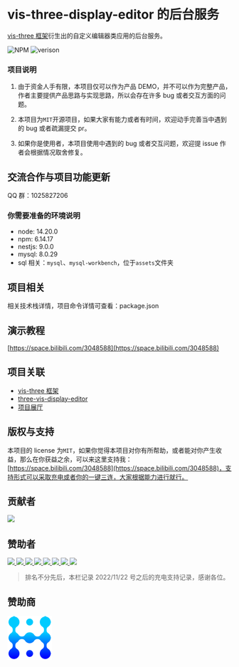 # vis-three-display-editor 的后台服务

[vis-three 框架](https://github.com/Shiotsukikaedesari/vis-three)衍生出的自定义编辑器类应用的后台服务。

<p>
  <img alt="NPM" src="https://img.shields.io/badge/license-MIT-blue">
  <img alt="verison" src="https://img.shields.io/badge/version-0.3.2-light">
</p>

### 项目说明

1. 由于资金人手有限，本项目仅可以作为产品 DEMO，并不可以作为完整产品，作者主要提供产品思路与实现思路，所以会存在许多 bug 或者交互方面的问题。

2. 本项目为`MIT`开源项目，如果大家有能力或者有时间，欢迎动手完善当中遇到的 bug 或者疏漏提交 pr。

3. 如果你是使用者，本项目使用中遇到的 bug 或者交互问题，欢迎提 issue 作者会根据情况取舍修复。

## 交流合作与项目功能更新

QQ 群：1025827206

### 你需要准备的环境说明

- node: 14.20.0
- npm: 6.14.17
- nestjs: 9.0.0
- mysql: 8.0.29
- sql 相关：`mysql`、`mysql-workbench`，位于`assets`文件夹

## 项目相关

相关技术栈详情，项目命令详情可查看：package.json

## 演示教程

[https://space.bilibili.com/3048588](https://space.bilibili.com/3048588)

## 项目关联

- [vis-three 框架](https://github.com/Shiotsukikaedesari/vis-three)
- [three-vis-display-editor](https://github.com/Shiotsukikaedesari/three-vis-display-editor)
- [项目展厅](https://github.com/Shiotsukikaedesari/vis-three-exhibition-hall)

## 版权与支持

本项目的 license 为`MIT`，如果你觉得本项目对你有所帮助，或者能对你产生收益，那么在你获益之余，可以来这里支持我：[https://space.bilibili.com/3048588](https://space.bilibili.com/3048588)，支持形式可以采取充电或者你的一键三连，大家根据能力进行就行。

## 贡献者

<a href="https://github.com/Shiotsukikaedesari/display-service/graphs/contributors">
  <img src="https://contrib.rocks/image?repo=Shiotsukikaedesari/display-service" />
</a>

## 赞助者

<a href="https://space.bilibili.com/581519199">
  <img src="https://i0.hdslb.com/bfs/face/61b6e85db9f26e305283e32d5be7a43a0a3319b9.jpg@100w_100h_1c_1s.webp" />
</a>
<a href="https://space.bilibili.com/355100720">
  <img src="https://i0.hdslb.com/bfs/face/member/noface.jpg@100w_100h_1c_1s.webp" />
</a>
<a href="https://space.bilibili.com/9056896">
  <img src="https://i1.hdslb.com/bfs/face/1e250d4d02d7bca230cbcde99be3f4a5dbb9b3ee.jpg@100w_100h_1c_1s.webp" />
</a>
<a href="https://space.bilibili.com/138522983">
  <img src="https://i2.hdslb.com/bfs/face/8e92bcd280d12de7025a023548fc1636753dcb6e.jpg@100w_100h_1c_1s.webp" />
</a>
<a href="https://space.bilibili.com/318870619">
  <img src="https://i1.hdslb.com/bfs/face/5820ce47b61cc7f1ea4e383139b9030a98d81dc6.jpg@100w_100h_1c_1s.webp" />
</a>
<a href="https://space.bilibili.com/13654749">
  <img src="https://i1.hdslb.com/bfs/face/124dc5322efe5644366622c25e3a02f2c07ea499.jpg@100w_100h_1c_1s.webp" />
</a>
<a href="https://space.bilibili.com/7311750">
  <img src="https://i0.hdslb.com/bfs/face/94ad232ecb3b09b4c39ccad1fe5d1d7c613035e8.jpg@100w_100h_1c_1s.webp" />
</a>
<a href="https://space.bilibili.com/281443965/">
  <img src="https://i0.hdslb.com/bfs/face/member/noface.jpg@100w_100h_1c_1s.webp" />
</a>

> 排名不分先后，本栏记录 2022/11/22 号之后的充电支持记录，感谢各位。

## 赞助商

<a href="https://www.fanvfx.com.cn/#/">
  <img src="/readme/sponser/huanjie.png" />
</a>
